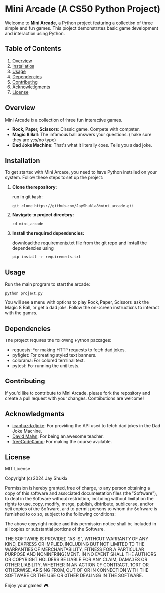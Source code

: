 # Mini Arcade (A CS50 Python Project)
Welcome to **Mini Arcade**, a Python project featuring a collection of three simple and fun games. This project demonstrates basic game development and interaction using Python.

## Table of Contents
1. [Overview](#overview)
2. [Installation](#installation)
3. [Usage](#usage)
4. [Dependencies](#dependencies)
5. [Contributing](#contributing)
6. [Acknowledgments](#acknowledgments)
7. [License](#license)
   
## Overview

Mini Arcade is a collection of three fun interactive games.
- **Rock, Paper, Scissors**: Classic game. Compete with computer.
- **Magic 8 Ball**: The infamous ball answers your questions. (make sure they are yes/no type)
- **Dad Joke Machine**: That's what it literally does. Tells you a dad joke.

## Installation

To get started with Mini Arcade, you need to have Python installed on your system. Follow these steps to set up the project:

1. **Clone the repository:**

   run in git bash:
   ```
   git clone https://github.com/JayShukla8/mini_arcade.git
   ```

3. **Navigate to project directory:**
   ```
   cd mini_arcade
   ```

4. **Install the required dependencies:**

   download the requirements.txt file from the git repo and install the dependencies using
   ```
   pip install -r requirements.txt
   ```

## Usage

Run the main program to start the arcade:
```
python project.py
```
You will see a menu with options to play Rock, Paper, Scissors, ask the Magic 8 Ball, or get a dad joke. Follow the on-screen instructions to interact with the games.

## Dependencies

The project requires the following Python packages:

- requests: For making HTTP requests to fetch dad jokes.
- pyfiglet: For creating styled text banners.
- colorama: For colored terminal text.
- pytest: For running the unit tests.

## Contributing

If you'd like to contribute to Mini Arcade, please fork the repository and create a pull request with your changes. Contributions are welcome!


## Acknowledgments

- [icanhazdadjoke](https://icanhazdadjoke.com/): For providing the API used to fetch dad jokes in the Dad Joke Machine.
- [David Malan](https://www.linkedin.com/in/malan/): For being an awesome teacher.
- [freeCodeCamp](https://www.youtube.com/c/Freecodecamp): For making the course available.

## License

MIT License

Copyright (c) 2024 Jay Shukla

Permission is hereby granted, free of charge, to any person obtaining a copy
of this software and associated documentation files (the "Software"), to deal
in the Software without restriction, including without limitation the rights
to use, copy, modify, merge, publish, distribute, sublicense, and/or sell
copies of the Software, and to permit persons to whom the Software is
furnished to do so, subject to the following conditions:

The above copyright notice and this permission notice shall be included in all
copies or substantial portions of the Software.

THE SOFTWARE IS PROVIDED "AS IS", WITHOUT WARRANTY OF ANY KIND, EXPRESS OR
IMPLIED, INCLUDING BUT NOT LIMITED TO THE WARRANTIES OF MERCHANTABILITY,
FITNESS FOR A PARTICULAR PURPOSE AND NONINFRINGEMENT. IN NO EVENT SHALL THE
AUTHORS OR COPYRIGHT HOLDERS BE LIABLE FOR ANY CLAIM, DAMAGES OR OTHER
LIABILITY, WHETHER IN AN ACTION OF CONTRACT, TORT OR OTHERWISE, ARISING FROM,
OUT OF OR IN CONNECTION WITH THE SOFTWARE OR THE USE OR OTHER DEALINGS IN THE
SOFTWARE.

Enjoy your games! 🎮

